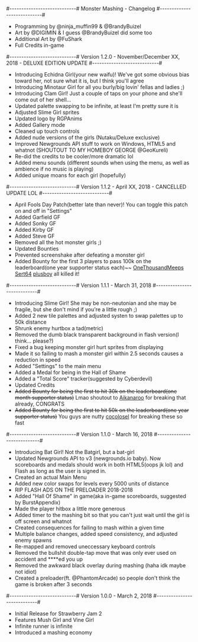 
#----------------------------#
Monster Mashing - Changelog
#----------------------------#
- Programming by @ninja_muffin99 & @BrandyBuizel
- Art by @DIGIMIN & I guess @BrandyBuizel did some too
- Additional Art by @FuShark
- Full Credits in-game


#----------------------------#
Version 1.2.0 - November/December XX, 2018 - DELUXE EDITION UPDATE
#----------------------------#
- Introducing Echidna Girl(your new waifu)! We've got some obvious bias toward her, not sure what it is, but I think you'll agree
- Introducing Minotaur Girl for all you burly/big lovin' fellas and ladies ;)
- Introducing Clam Girl! Just a couple of taps on your phone and she'll come out of her shell...
- Updated palette swapping to be infinite, at least I'm pretty sure it is
- Adjusted Slime Girl sprites
- Updated logo by RGPAnims
- Added Gallery mode
- Cleaned up touch controls
- Added nude versions of the girls (Nutaku/Deluxe exclusive)
- Improved Newgrounds API stuff to work on Windows, HTML5 and whatnot (SHOUTOUT TO MY HOMEBOY GEORGE @GeoKureli)
- Re-did the credits to be cooler/more dramatic lol
- Added menu sounds (different sounds when using the menu, as well as ambience if no music is playing)
- Added unique moans for each girl (hopefully)

#----------------------------#
Version 1.1.2 - April XX, 2018 - CANCELLED UPDATE LOL
#----------------------------#
- April Fools Day Patch(better late than never)! You can toggle this patch on and off in "Settings"
- Added Garfield GF
- Added Sonky GF
- Added Kirby GF
- Added Steve GF
- Removed all the hot monster girls ;)
- Updated Bounties
- Prevented screenshake after defeating a monster girl
- Added Bounty for the first 3 players to pass 100k on the leaderboard(one year supporter status each)~~ [OneThousandMeeps](https://onethousandmeeps.newgrounds.com) [Sert64](https://sert64.newgrounds.com) [plusboy](https://plusboy.newgrounds.com) all killed it!


#----------------------------#
Version 1.1.1 - March 31, 2018
#----------------------------#
- Introducing Slime Girl! She may be non-neutonian and she may be fragile, but she don't mind if you're a little rough ;)
- Added 2 new tile palettes and adjusted systen to swap palettes up to 50k distance
- Shrunk enemy hurtbox a tad(metric)
- Removed the dumb black transparent background in flash version(I think... please?)
- Fixed a bug keeping monster girl hurt sprites from displaying
- Made it so failing to mash a monster girl within 2.5 seconds causes a reduction in speed
- Added "Settings" to the main menu
- Added a Medal for being in the Hall of Shame
- Added a "Total Score" tracker(suggested by Cyberdevil)
- Updated Credits
- ~~Added Bounty for being the first to hit 30k on the leaderboard(one month supporter status)~~ Lmao shoutout to [Aikanaroo](https://aikanaroo.newgrounds.com/) for breaking that already, CONGRATS
- ~~Added Bounty for being the first to hit 50k on the leaderboard(one year supporter status)~~ You guys are nutty [cocolosel](https://cocolosel.newgrounds.com) for breaking these so fast


#----------------------------#
Version 1.1.0 - March 16, 2018
#----------------------------#
- Introducing Bat Girl! Not the Batgirl, but a bat-girl
- Updated Newgrounds API to v3 (newgrounds.io baby). Now scoreboards and medals should work in both HTML5(oops jk lol) and Flash as long as the user is signed in.
- Created an actual Main Menu
- Added new color swaps for levels every 5000 units of distance
- RIP FLASH ADS ON THE PRELOADER 2018-2018
- Added "Hall Of Shame" in game(aka in-game scoreboards, suggested by BurstAppendix)
- Made the player hitbox a little more generous
- Added timer to the mashing bit so that you can't just wait until the girl is off screen and whatnot
- Created consequences for failing to mash within a given time
- Multiple balance changes, added speed consistency, and adjusted enemy spawns
- Re-mapped and removed uneccessary keyboard controls
- Removed the bullshit double-tap move that was only ever used on accident and ****ed you up
- Removed the awkward black overlay during mashing (haha idk maybe not idiot)
- Created a preloader(ft. @PhantomArcade) so people don't think the game is broken after 3 seconds


#----------------------------#
Version 1.0.0 - March 2, 2018
#----------------------------#
- Initial Release for Strawberry Jam 2
- Features Mush Girl and Vine Girl
- Infinite runner is infinite
- Introduced a mashing economy
